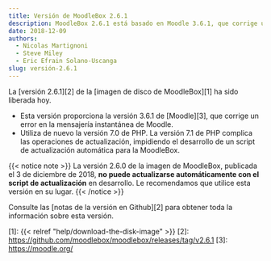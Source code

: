 ```yaml
---
title: Versión de MoodleBox 2.6.1
description: MoodleBox 2.6.1 está basado en Moodle 3.6.1, que corrige un error encontrado en la mensajería instantánea de Moodle 3.6.
date: 2018-12-09
authors:
  - Nicolas Martignoni
  - Steve Miley
  - Eric Efrain Solano-Uscanga
slug: versión-2.6.1
---
```


La [versión 2.6.1][2] de la [imagen de disco de MoodleBox][1] ha sido liberada hoy.

  - Esta versión proporciona la versión 3.6.1 de [Moodle][3], que corrige un error en la mensajería instantánea de Moodle.
  - Utiliza de nuevo la versión 7.0 de PHP. La versión 7.1 de PHP complica las operaciones de actualización, impidiendo el desarrollo de un script de actualización automática para la MoodleBox.

{{< notice note >}}
La versión 2.6.0 de la imagen de MoodleBox, publicada el 3 de diciembre de 2018, __no puede actualizarse automáticamente con el script de actualización__ en desarrollo. Le recomendamos que utilice esta versión en su lugar.
{{< /notice >}}

Consulte las [notas de la versión en Github][2] para obtener toda la información sobre esta versión.

 [1]: {{< relref "help/download-the-disk-image" >}}
 [2]: https://github.com/moodlebox/moodlebox/releases/tag/v2.6.1
 [3]: https://moodle.org/
